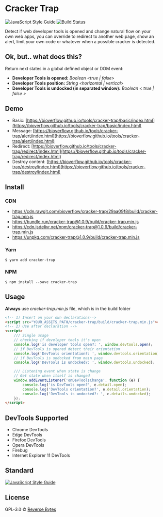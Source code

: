 # Cracker Trap
[![JavaScript Style Guide](https://img.shields.io/badge/code_style-standard-brightgreen.svg)](https://standardjs.com) [![Build Status](https://travis-ci.org/bioverflow/cracker-trap.svg?branch=master)](https://travis-ci.org/bioverflow/cracker-trap)

Detect if web developer tools is opened and change natural flow on your own web apps, you can override to redirect to another web page, show an alert, limit your own code or whatever when a possible cracker is detected.

## Ok, but.. what does this?

Return next states in a global defined object or DOM event:

* **Developer Tools is opened:** _Boolean <true | false>_
* **Developer Tools position:** _String <horizontal | vertical>_
* **Developer Tools is undocked (in separated window):** _Boolean < true | false >_

## Demo
* Basic: [https://bioverflow.github.io/tools/cracker-trap/basic/index.html](https://bioverflow.github.io/tools/cracker-trap/basic/index.html)
* Message: [https://bioverflow.github.io/tools/cracker-trap/alert/index.html](https://bioverflow.github.io/tools/cracker-trap/alert/index.html)
* Redirect: [https://bioverflow.github.io/tools/cracker-trap/redirect/index.html](https://bioverflow.github.io/tools/cracker-trap/redirect/index.html)
* Destroy content: [https://bioverflow.github.io/tools/cracker-trap/destroy/index.html](https://bioverflow.github.io/tools/cracker-trap/destroy/index.html)

## Install

### CDN

* https://cdn.rawgit.com/bioverflow/cracker-trap/29aa09f8/build/cracker-trap.min.js
* https://bundle.run/cracker-trap@1.0.9/build/cracker-trap.min.js
* https://cdn.jsdelivr.net/npm/cracker-trap@1.0.9/build/cracker-trap.min.js
* https://unpkg.com/cracker-trap@1.0.9/build/cracker-trap.min.js

### Yarn

```
$ yarn add cracker-trap
```

### NPM
```
$ npm install --save cracker-trap
```

## Usage

**Always** use _cracker-trap.min.js_ file, which is in the build folder


```html
<!-- 1) Insert on your own declarations-->
<script src="YOUR_ASSETS_PATH/cracker-trap/build/cracker-trap.min.js"></script>
<!-- 2) Use after declaration -->
<script>
	/// Single usage
	// checking if developer tools it's open
	console.log('is developer tools open?: ', window.devtools.open);
	// if DevTools is opened detect their orientation
	console.log('DevTools orientation?: ', window.devtools.orientation);
	// if DevTools is undocked from main page
	console.log('DevTools is undocked?: ', window.devtools.undocked);

	/// Listening event when state is change
	// Get state when itself is changed
	window.addEventListener('onDevToolsChange', function (e) {
		console.log('is DevTools open?', e.detail.open);
		console.log('DevTools orientation?', e.detail.orientation);
		console.log('DevTools is undocked?: ', e.details.undocked);
	});
</script>
```

## DevTools Supported

- Chrome DevTools
- Edge DevTools
- Firefox DevTools
- Opera DevTools
- Firebug
- Internet Explorer 11 DevTools

## Standard

[![JavaScript Style Guide](https://cdn.rawgit.com/standard/standard/master/badge.svg)](https://github.com/standard/standard)

## License

GPL-3.0 © [Reverse Bytes](https://reversebytes.wordpress.com)
